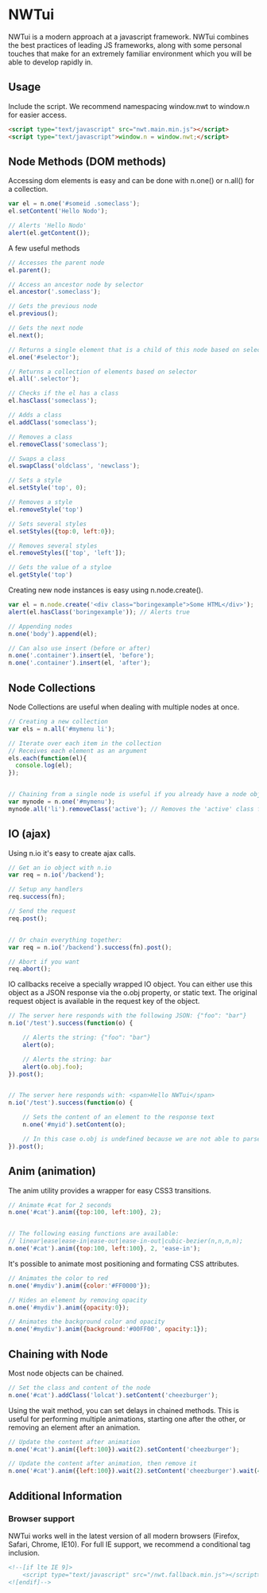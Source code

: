 <h1>NWTui</h1>

NWTui is a modern approach at a javascript framework. NWTui combines the best practices of leading JS frameworks, along with some personal touches that make for an extremely familiar environment which you will be able to develop rapidly in.

<h2>Usage</h2>

Include the script. We recommend namespacing window.nwt to window.n for easier access.

```html
<script type="text/javascript" src="nwt.main.min.js"></script>
<script type="text/javascript">window.n = window.nwt;</script>
```

<h2>Node Methods (DOM methods)</h2>

Accessing dom elements is easy and can be done with n.one() or n.all() for a collection.

```js
var el = n.one('#someid .someclass');
el.setContent('Hello Nodo');

// Alerts 'Hello Nodo'
alert(el.getContent());
```

A few useful methods

```js
// Accesses the parent node
el.parent();

// Access an ancestor node by selector
el.ancestor('.someclass');

// Gets the previous node
el.previous();

// Gets the next node
el.next();

// Returns a single element that is a child of this node based on selector
el.one('#selector');

// Returns a collection of elements based on selector
el.all('.selector');

// Checks if the el has a class
el.hasClass('someclass');

// Adds a class
el.addClass('someclass');

// Removes a class
el.removeClass('someclass');

// Swaps a class
el.swapClass('oldclass', 'newclass');

// Sets a style
el.setStyle('top', 0);

// Removes a style
el.removeStyle('top')

// Sets several styles
el.setStyles({top:0, left:0});

// Removes several styles
el.removeStyles(['top', 'left']);

// Gets the value of a styloe
el.getStyle('top')
```

Creating new node instances is easy using n.node.create().

```js
var el = n.node.create('<div class="boringexample">Some HTML</div>');
alert(el.hasClass('boringexample')); // Alerts true

// Appending nodes
n.one('body').append(el);

// Can also use insert (before or after)
n.one('.container').insert(el, 'before');
n.one('.container').insert(el, 'after');
```


<h2>Node Collections</h2>

Node Collections are useful when dealing with multiple nodes at once.

```js
// Creating a new collection
var els = n.all('#mymenu li');

// Iterate over each item in the collection
// Receives each element as an argument
els.each(function(el){
  console.log(el);
});


// Chaining from a single node is useful if you already have a node object
var mynode = n.one('#mymenu');
mynode.all('li').removeClass('active'); // Removes the 'active' class from all nodes in this collection
```


<h2>IO (ajax)</h2>

Using n.io it's easy to create ajax calls.

```js
// Get an io object with n.io
var req = n.io('/backend');

// Setup any handlers
req.success(fn);

// Send the request
req.post();


// Or chain everything together:
var req = n.io('/backend').success(fn).post();

// Abort if you want
req.abort();
```

IO callbacks receive a specially wrapped IO object. You can either use this object as a JSON response via the o.obj property, or static text. The original request object is available in the request key of the object.

```js
// The server here responds with the following JSON: {"foo": "bar"}
n.io('/test').success(function(o) {

	// Alerts the string: {"foo": "bar"}
	alert(o); 

	// Alerts the string: bar
	alert(o.obj.foo);
}).post();


// The server here responds with: <span>Hello NWTui</span>
n.io('/test').success(function(o) {

	// Sets the content of an element to the response text
	n.one('#myid').setContent(o);

	// In this case o.obj is undefined because we are not able to parse the JSON
}).post();

```


<h2>Anim (animation)</h2>

The anim utility provides a wrapper for easy CSS3 transitions. 

```js
// Animate #cat for 2 seconds
n.one('#cat').anim({top:100, left:100}, 2);


// The following easing functions are available:
// linear|ease|ease-in|ease-out|ease-in-out|cubic-bezier(n,n,n,n);
n.one('#cat').anim({top:100, left:100}, 2, 'ease-in');
```

It's possible to animate most positioning and formating CSS attributes.

```js
// Animates the color to red
n.one('#mydiv').anim({color:'#FF0000'});

// Hides an element by removing opacity
n.one('#mydiv').anim({opacity:0});

// Animates the background color and opacity
n.one('#mydiv').anim({background:'#00FF00', opacity:1});
```


<h2>Chaining with Node</h2>

Most node objects can be chained. 

```js
// Set the class and content of the node
n.one('#cat').addClass('lolcat').setContent('cheezburger');
```

Using the wait method, you can set delays in chained methods. This is useful for performing multiple animations, starting one after the other, or removing an element after an animation.

```js
// Update the content after animation
n.one('#cat').anim({left:100}).wait(2).setContent('cheezburger');

// Update the content after animation, then remove it
n.one('#cat').anim({left:100}).wait(2).setContent('cheezburger').wait(4).remove();
```


<h2>Additional Information</h2>

<h3>Browser support</h3>

NWTui works well in the latest version of all modern browsers (Firefox, Safari, Chrome, IE10). For full IE support, we recommend a conditional tag inclusion.

```html
<!--[if lte IE 9]>
	<script type="text/javascript" src="/nwt.fallback.min.js"></script>
<![endif]-->
```